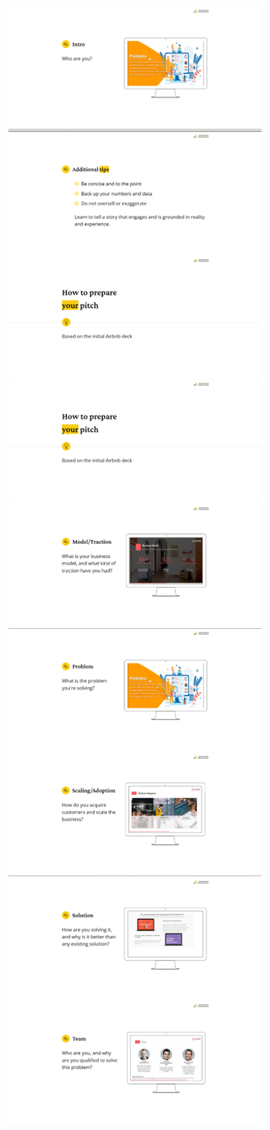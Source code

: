 <img src='./screenshot/Intro.png'/>
<img src='./screenshot/Additionaltips.png'/>
<img src='./screenshot/index.png'/>
<img src='./screenshot/index.png'/>
<img src='./screenshot/Model-Traction.png'/>
<img src='./screenshot/Problem.png'/>
<img src='./screenshot/Scaling_Adoption.png'/>
<img src='./screenshot/Solution.png'/>
<img src='./screenshot/team.png'/>
